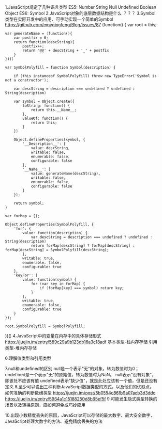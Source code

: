 1.JavaScript规定了几种语言类型
ES5: Number String Null Undefined Boolean Object
ES6: Symbol
2.JavaScript对象的底层数据结构是什么
？？？
3.Symbol类型在实际开发中的应用、可手动实现一个简单的Symbol
https://github.com/mqyqingfeng/Blog/issues/87
(function() {
    var root = this;

    var generateName = (function(){
        var postfix = 0;
        return function(descString){
            postfix++;
            return '@@' + descString + '_' + postfix
        }
    })()

    var SymbolPolyfill = function Symbol(description) {

        if (this instanceof SymbolPolyfill) throw new TypeError('Symbol is not a constructor');

        var descString = description === undefined ? undefined : String(description)

        var symbol = Object.create({
            toString: function() {
                return this.__Name__;
            },
            valueOf: function() {
                return this;
            }
        })

        Object.defineProperties(symbol, {
            '__Description__': {
                value: descString,
                writable: false,
                enumerable: false,
                configurable: false
            },
            '__Name__': {
                value: generateName(descString),
                writable: false,
                enumerable: false,
                configurable: false
            }
        });

        return symbol;
    }

    var forMap = {};

    Object.defineProperties(SymbolPolyfill, {
        'for': {
            value: function(description) {
                var descString = description === undefined ? undefined : String(description)
                return forMap[descString] ? forMap[descString] : forMap[descString] = SymbolPolyfill(descString);
            },
            writable: true,
            enumerable: false,
            configurable: true
        },
        'keyFor': {
            value: function(symbol) {
                for (var key in forMap) {
                    if (forMap[key] === symbol) return key;
                }
            },
            writable: true,
            enumerable: false,
            configurable: true
        }
    });

    root.SymbolPolyfill = SymbolPolyfill;

})()
4.JavaScript中的变量在内存中的具体存储形式
https://juejin.im/entry/589c29a9b123db16a3c18adf
基本类型-栈内存存储
引用类型-堆内存存储

6.理解值类型和引用类型

7.null和undefined的区别
null是一个表示"无"的对象，转为数值时为0；undefined是一个表示"无"的原始值，转为数值时为NaN。
null表示"没有对象"，即该处不应该有值
undefined表示"缺少值"，就是此处应该有一个值，但是还没有定义
8.至少可以说出三种判断JavaScript数据类型的方式，以及他们的优缺点，如何准确的判断数组类型
https://juejin.im/post/5b0554c86fb9a07acb3d3ddc
https://juejin.im/entry/5964a1c15188250d8b65ef5f
9.可能发生隐式类型转换的场景以及转换原则，应如何避免或巧妙应用

10.出现小数精度丢失的原因，JavaScript可以存储的最大数字、最大安全数字，JavaScript处理大数字的方法、避免精度丢失的方法
